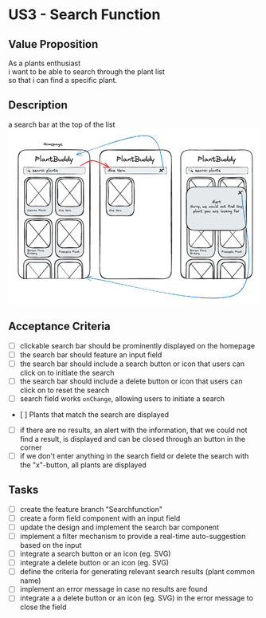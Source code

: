 # US3 - Search Function

## Value Proposition

As a plants enthusiast </br>
i want to be able to search through the plant list </br>
so that i can find a specific plant.

## Description

a search bar at the top of the list </br>
![US3](/US3%20-%20Search%20Function/US3_SearchFunction.png)

## Acceptance Criteria

- [ ] clickable search bar should be prominently displayed on the homepage
- [ ] the search bar should feature an input field
- [ ] the search bar should include a search button or icon that users can click on to initiate the search
- [ ] the search bar should include a delete button or icon that users can click on to reset the search
- [ ] search field works `onChange`, allowing users to initiate a search
- [ ] Plants that match the search are displayed
- [ ] if there are no results, an alert with the information, that we could not find a result, is displayed and can be closed through an button in the corner
- [ ] if we don't enter anything in the search field or delete the search with the "x"-button, all plants are displayed

## Tasks

- [ ] create the feature branch "Searchfunction"
- [ ] create a form field component with an input field
- [ ] update the design and implement the search bar component
- [ ] implement a filter mechanism to provide a real-time auto-suggestion based on the input
- [ ] integrate a search button or an icon (eg. SVG)
- [ ] integrate a delete button or an icon (eg. SVG)
- [ ] define the criteria for generating relevant search results (plant common name)
- [ ] implement an error message in case no results are found
- [ ] integrate a a delete button or an icon (eg. SVG) in the error message to close the field
